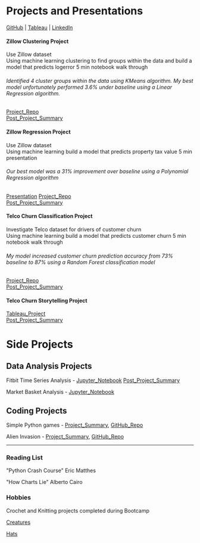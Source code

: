 # Projects and Presentations
[GitHub](https://github.com/RyvynYoung) | [Tableau](https://public.tableau.com/profile/ryvyn.young#!/) | [LinkedIn](https://www.linkedin.com/in/ryvyn-young-69783776/)   
  
  
#### Zillow Clustering Project
Use Zillow dataset   
Using machine learning clustering to find groups within the data and build a model that predicts logerror
5 min notebook walk through
###### Identified 4 cluster groups within the data using KMeans algorithm. My best model unfortunately performed 3.6% under baseline using a Linear Regression algorithm.
[Project_Repo](https://github.com/RyvynYoung/Zillow_Clustering_Project)   
[Post_Project_Summary](https://ryvynyoung.github.io//Zillow_Clustering_Project%20Summary.pdf)


#### Zillow Regression Project
Use Zillow dataset   
Using machine learning build a model that predicts property tax value
5 min presentation
###### Our best model was a 31% improvement over baseline using a Polynomial Regression algorithm
[Presentation](https://docs.google.com/presentation/d/1O1oWwpjngXqnWylhtI1CFIcE8Nl13MardtJ5TaAJ7oo/edit?usp=sharing)
[Project_Repo](https://github.com/CY-Data-Services/zillow_regression_project)   
[Post_Project_Summary](https://github.com/RyvynYoung/RyvynYoung.github.io/blob/master/%20Zillow%20Regression%20Project%20Summary.pdf)


#### Telco Churn Classification Project
Investigate Telco dataset for drivers of customer churn   
Using machine learning build a model that predicts customer churn
5 min notebook walk through
###### My model increased customer churn prediction accuracy from 73% baseline to 87% using a Random Forest classification model
[Project_Repo](https://github.com/RyvynYoung/telco_classification_project)   
[Post_Project_Summary](https://ryvynyoung.github.io/Telco_Churn_Classification_Project_Summary.pdf)

#### Telco Churn Storytelling Project
[Tableau_Project](https://public.tableau.com/profile/ryvyn.young#!/vizhome/Telco_15985614575640/TelcoChurn)   
[Post_Project_Summary](https://ryvynyoung.github.io/Telco_Churn_Storytelling%20Project_Summary.pdf)

# Side Projects
## Data Analysis Projects
Fitbit Time Series Analysis - [Jupyter_Notebook](https://github.com/RyvynYoung/fitbit_time_series_project/blob/main/Fitbit.ipynb)
[Post_Project_Summary](https://ryvynyoung.github.io/Fitbit%20Time%20Series%20Project%20Summary.pdf)

Market Basket Analysis - [Jupyter_Notebook](https://github.com/RyvynYoung/Market_Basket/blob/main/Market_Basket.ipynb)

## Coding Projects
Simple Python games - [Project_Summary](https://ryvynyoung.github.io/Simple_Games_Project_Summary.pdf),   [GitHub_Repo](https://github.com/RyvynYoung/simple_games)

Alien Invasion - [Project_Summary](https://ryvynyoung.github.io/Alien_Invasion_Project_Summary.pdf),   [GitHub_Repo](https://github.com/RyvynYoung/alien_invasion)

******
### Reading List
"Python Crash Course" Eric Matthes

"How Charts Lie" Alberto Cairo

### Hobbies
Crochet and Knitting projects completed during Bootcamp

[Creatures](https://ryvynyoung.github.io/Crocheted%20Creatures.jpg)

[Hats](https://ryvynyoung.github.io/Knit%20hats1.jpg)

